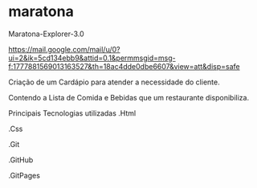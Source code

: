 # maratona
Maratona-Explorer-3.0

https://mail.google.com/mail/u/0?ui=2&ik=5cd134ebb9&attid=0.1&permmsgid=msg-f:1777881569013163527&th=18ac4dde0dbe6607&view=att&disp=safe

 Criação de um Cardápio para atender a necessidade do cliente.
 
 Contendo a Lista de Comida e Bebidas que um restaurante disponibiliza.

 Principais Tecnologias utilizadas 
  .Html
  
  .Css
  
  .Git
  
  .GitHub
  
  .GitPages
